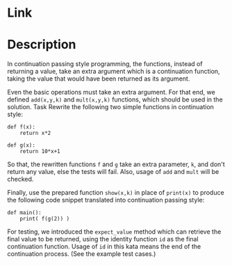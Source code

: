 Link
=========================
[]()

Description
=========================
In continuation passing style programming, the functions, instead of returning a value, take an extra argument which is a continuation function, taking the value that would have been returned as its argument.

Even the basic operations must take an extra argument. For that end, we defined `add(x,y,k)` and `mult(x,y,k)` functions, which should be used in the solution.
Task
Rewrite the following two simple functions in continuation style:

```
def f(x):
    return x*2

def g(x):
    return 10*x+1
```

So that, the rewritten functions `f` and `g` take an extra parameter, `k`, and don't return any value, else the tests will fail.
Also, usage of `add` and `mult` will be checked.

Finally, use the prepared function `show(x,k)` in place of `print(x)` to produce the following code snippet translated into continuation passing style:

```
def main():
    print( f(g(2)) )
```

For testing, we introduced the `expect_value` method which can retrieve the final value to be returned, using the identity function `id` as the final continuation function.
Usage of `id` in this kata means the end of the continuation process. (See the example test cases.)
